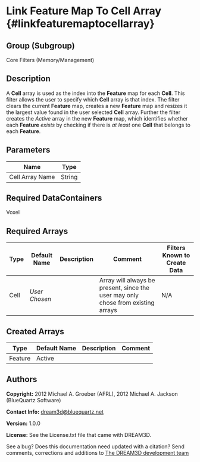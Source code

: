Link Feature Map To Cell Array {#linkfeaturemaptocellarray}
==============================

## Group (Subgroup) ##
Core Filters (Memory/Management)

## Description ##
A **Cell** array is used as the index into the **Feature** map for each **Cell**.  This filter allows the user to specify which **Cell** array is that index.  The filter clears the current **Feature** map, creates a new **Feature** map and resizes it the largest value found in the user selected **Cell** array.  Further the filter creates the *Active* array in the new **Feature** map, which identifies whether each **Feature** *exists* by checking if there is *at least* one **Cell** that belongs to each **Feature**. 

## Parameters ##

| Name | Type |
|------|------|
| Cell Array Name | String |

## Required DataContainers ##
Voxel

## Required Arrays ##

| Type | Default Name | Description | Comment | Filters Known to Create Data |
|------|--------------|-------------|---------|-----|
| Cell | *User Chosen* |  | Array will always be present, since the user may only chose from existing arrays | N/A |


## Created Arrays ##

| Type | Default Name | Description | Comment |
|------|--------------|-------------|---------|
| Feature | Active | | |





## Authors ##

**Copyright:** 2012 Michael A. Groeber (AFRL), 2012 Michael A. Jackson (BlueQuartz Software)

**Contact Info:** dream3d@bluequartz.net

**Version:** 1.0.0

**License:**  See the License.txt file that came with DREAM3D.



See a bug? Does this documentation need updated with a citation? Send comments, corrections and additions to [The DREAM3D development team](mailto:dream3d@bluequartz.net?subject=Documentation%20Correction)

